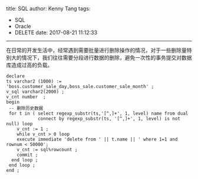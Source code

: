 title: SQL
author: Kenny Tang
tags:
  - SQL
  - Oracle
  - DELETE
date: 2017-08-21 11:12:33
---
在日常的开发生活中，经常遇到需要批量进行删除操作的情况，对于一些删除量特别大的情况下，我们往往需要分段进行数据的删除，避免一次性的事务提交对数据库造成过高的负载。
<!-- more -->
```
declare 
ts varchar2 (1000) := 'boss.customer_sale_day,boss_sale.customer_sale_month' ;
v_sql varchar2(2000) ;
v_cnt number  ;
begin 
 -- 删除历史数据
 for t in ( select regexp_substr(ts,'[^,]+', 1, level) name from dual
            connect by regexp_substr(ts, '[^,]+', 1, level) is not null) loop
    v_cnt := 1 ;
    while v_cnt > 0 loop
    execute immediate 'delete from ' || t.name || ' where 1=1 and rownum < 50000';
    v_cnt := sql%rowcount ;
    commit ;
  end loop ;
 end loop ;
end ;
```
